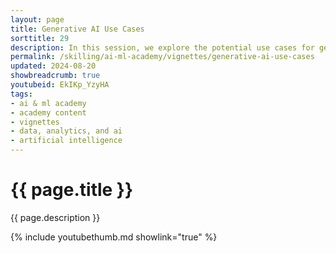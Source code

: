 ```yaml
---
layout: page
title: Generative AI Use Cases
sorttitle: 29
description: In this session, we explore the potential use cases for generative AI across different industries. We'll dive into practical applications, including content creation, automated processes, and customer interaction, demonstrating the versatility and power of generative AI technology.
permalink: /skilling/ai-ml-academy/vignettes/generative-ai-use-cases
updated: 2024-08-20
showbreadcrumb: true
youtubeid: EkIKp_YzyHA
tags:
- ai & ml academy
- academy content
- vignettes
- data, analytics, and ai
- artificial intelligence
---
```


# {{ page.title }}

{{ page.description }}

{% include youtubethumb.md showlink="true" %}
